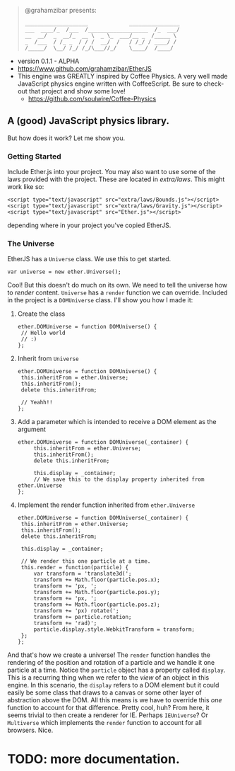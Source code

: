 >	@grahamzibar presents:
>	```
>	____________________             ________________
>	___  ____/_  /___  /___________________  /_  ___/
>	__  __/  _  __/_  __ \  _ \_  ___/__ _  /_____ \
>	_  /___  / /_ _  / / /  __/  /   / /_/ / ____/ /
>	/_____/  \__/ /_/ /_/\___//_/    \____/  /____/
>	
>	```

* version 0.1.1 - ALPHA
* https://www.github.com/grahamzibar/EtherJS
* This engine was GREATLY inspired by Coffee Physics.  A very well made JavaScript physics engine written with CoffeeScript.  Be sure to check-out that project and show some love!
  + https://github.com/soulwire/Coffee-Physics


## A (good) JavaScript physics library.

But how does it work?  Let me show you.

### Getting Started

Include Ether.js into your project.  You may also want to use some of the laws
provided with the project.  These are located in _extra/laws_.  This might work
like so:

```
<script type="text/javascript" src="extra/laws/Bounds.js"></script>
<script type="text/javascript" src="extra/laws/Gravity.js"></script>
<script type="text/javascript" src="Ether.js"></script>
```

depending where in your project you've copied EtherJS.

### The Universe

EtherJS has a `Universe` class.  We use this to get started.

```
var universe = new ether.Universe();
```

Cool!  But this doesn't do much on its own.  We need to tell the universe how
to _render_ content.  `Universe` has a `render` function we can override.
Included in the project is a `DOMUniverse` class.  I'll show you how I made it:

1. Create the class
   ```
   ether.DOMUniverse = function DOMUniverse() {
   	// Hello world
   	// :)
   };

   ```
2. Inherit from `Universe`
   ```
   ether.DOMUniverse = function DOMUniverse() {
   	this.inheritFrom = ether.Universe;
   	this.inheritFrom();
   	delete this.inheritFrom;
	
	// Yeahh!!
   };
   ```
3. Add a parameter which is intended to receive a DOM element as the argument  
   ```
   ether.DOMUniverse = function DOMUniverse(_container) {
   		this.inheritFrom = ether.Universe;
   		this.inheritFrom();
   		delete this.inheritFrom;
   		
   		this.display = _container;
   		// We save this to the display property inherited from ether.Universe
   };
   ```
4. Implement the render function inherited from `ether.Universe`  
   ```
   ether.DOMUniverse = function DOMUniverse(_container) {
	this.inheritFrom = ether.Universe;
	this.inheritFrom();
	delete this.inheritFrom;
	
	this.display = _container;
	
	// We render this one particle at a time.
	this.render = function(particle) {
		var transform = 'translate3d(';
		transform += Math.floor(particle.pos.x);
		transform += 'px, ';
		transform += Math.floor(particle.pos.y);
		transform += 'px, ';
		transform += Math.floor(particle.pos.z);
		transform += 'px) rotate(';
		transform += particle.rotation;
		transform += 'rad)';
		particle.display.style.WebkitTransform = transform;
	};
   };
   ```

And that's how we create a universe!  The `render` function handles the
rendering of the position and rotation of a particle and we handle it one
particle at a time.  Notice the `particle` object has a property called
`display`.  This is a recurring thing when we refer to the _view_ of an
object in this engine.  In this scenario, the `display` refers to a DOM element
but it could easily be some class that draws to a canvas or some other layer of
abstraction above the DOM.  All this means is we have to override this _one_
function to account for that difference.  Pretty cool, huh?  From here, it seems
trivial to then create a renderer for IE.  Perhaps `IEUniverse`? Or `Multiverse`
which implements the `render` function to account for all browsers.  Nice.

# TODO: more documentation.
